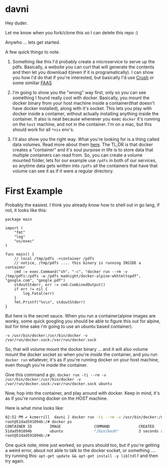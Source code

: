 # davni

Hey duder. 

Let me know when you fork/clone this so I can delete this repo :)

Anywho ... lets get started. 

A few quick things to note. 

1. Something like this I'd probably create a microservice to serve up the pdfs. Basically, a website you can curl that will generate the contents and then let you download it(even if it is programatically). I can show you how I'd do that if you're interested, but basically I'd use [Crush](https://github.com/kcmerrill/crush) or some similiar [FAAS](https://github.com/search?utf8=%E2%9C%93&q=faas&type=)


2. I'm going to show you the "wrong" way first, only so you can see something I found really cool with docker. Basically, you mount the docker binary from your host machine inside a container(that doesn't have docker installed), along with it's socket. This lets you play with docker inside a container, without actually installing anything inside the container. It also is neat because whenever you exec `docker` it's running on the `host` machine, and not in the container. I'm on a mac, but this should work for all `*nix` env's. 

3. I'll also show you the right way. What you're looking for is a thing called data volumes. Read more about them [here](https://docs.docker.com/engine/admin/volumes/volumes/#create-and-manage-volumes). The TL;DR is that docker creates a "container" and it's soul purpose in life is to store data that multiple containers can read from. So, you can create a volume mounted folder, lets for our example use `/pdfs` in both of our services, so anytime data gets written into `/pdfs` all the containers that have that volume can see it as if it were a regular directory. 

# First Example

Probably the easiest. I think you already know how to shell out in go lang, if not, it looks like this:

```golang
package main

import (
	"fmt"
	"log"
	"os/exec"
)

func main() {
    // local /tmp/pdfs ->container /pdfs
    // notice, /tmp/pdfs .... this binary is running INSIDE a container
	cmd := exec.Command("sh", "-c", "docker run --rm -v /tmp/pdfs:/pdfs -w /pdfs madnight/docker-alpine-wkhtmltopdf", "google.com", "google.pdf")
	stdoutStderr, err := cmd.CombinedOutput()
	if err != nil {
		log.Fatal(err)
	}
	fmt.Printf("%s\n", stdoutStderr)
}
```

But here is the secret sauce. When you run a container(alpine images are wonky, some quick googling you should be able to figure this out for alpine, but for time sake i'm going to use an ubuntu based container).

```-v /usr/bin/docker:/usr/bin/docker -v /var/run/docker.sock:/var/run/docker.sock```

So, that will volume mount the docker binary ... and it will also volume mount the docker socket so when you're _inside_ the container, and you run `docker run` whatever, it's as if you're running docker on your host machine, even though you're inside the container. 

Give this command a go. 
```docker run -ti --rm -v /usr/bin/docker:/usr/bin/docker -v /var/run/docker.sock:/var/run/docker.sock ubuntu```

Now, hop into the container, and play around with docker. Keep in mind, it's as if you're running docker on the _HOST_ machine. 

Here is what mine looks like:

```sh
02:52 PM ✔ kcmerrill  davni ] docker run -ti --rm -v /usr/bin/docker:/usr/bin/docker -v /var/run/docker.sock:/var/run/docker.sock ubuntu
root@51dad591094b:/# docker ps
CONTAINER ID        IMAGE               COMMAND             CREATED             STATUS              PORTS               NAMES
51dad591094b        ubuntu              "/bin/bash"         3 seconds ago       Up 3 seconds                            hopeful_lichterman
root@51dad591094b:/#
```

One quick note, mine just worked, so yours should too, but if you're getting a weird error, about not able to talk to the docker socket, or something .... try running this: `apt-get update && apt-get install -y libltdl7` and then try again.

